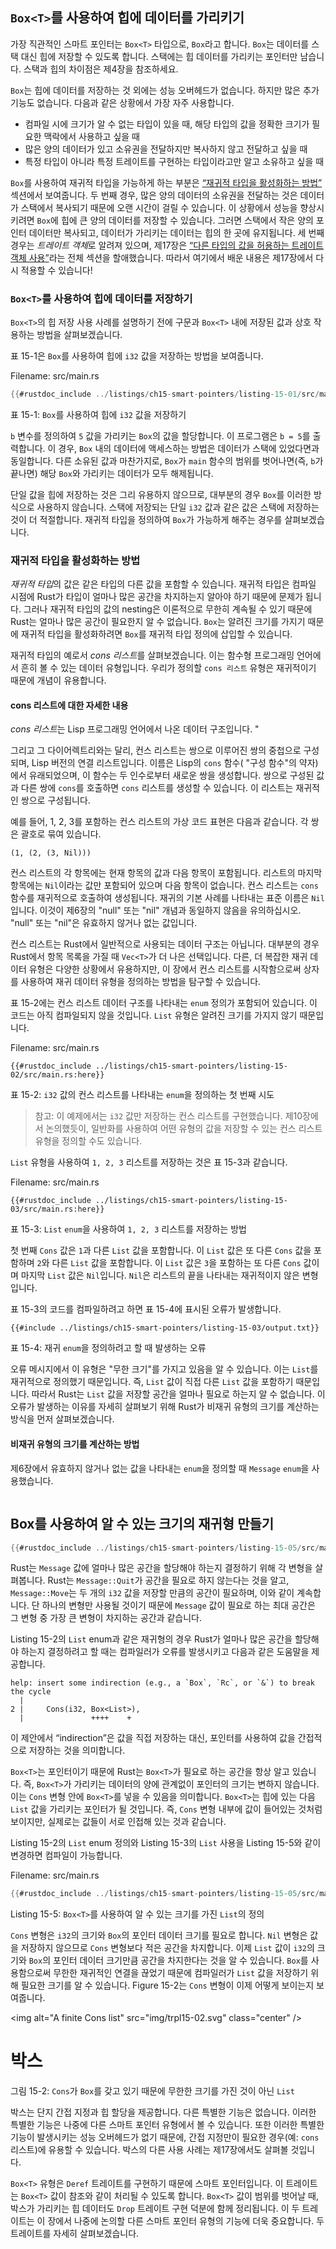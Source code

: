 ## `Box<T>`를 사용하여 힙에 데이터를 가리키기

가장 직관적인 스마트 포인터는 `Box<T>` 타입으로, `Box`라고 합니다. `Box`는 데이터를 스택 대신 힙에 저장할 수 있도록 합니다. 스택에는 힙 데이터를 가리키는 포인터만 남습니다. 스택과 힙의 차이점은 제4장을 참조하세요.

`Box`는 힙에 데이터를 저장하는 것 외에는 성능 오버헤드가 없습니다. 하지만 많은 추가 기능도 없습니다. 다음과 같은 상황에서 가장 자주 사용합니다.

* 컴파일 시에 크기가 알 수 없는 타입이 있을 때, 해당 타입의 값을 정확한 크기가 필요한 맥락에서 사용하고 싶을 때
* 많은 양의 데이터가 있고 소유권을 전달하지만 복사하지 않고 전달하고 싶을 때
* 특정 타입이 아니라 특정 트레이트를 구현하는 타입이라고만 알고 소유하고 싶을 때

`Box`를 사용하여 재귀적 타입을 가능하게 하는 부분은 [“재귀적 타입을 활성화하는 방법”](#enabling-recursive-types-with-boxes)<!-- ignore --> 섹션에서 보여줍니다. 두 번째 경우, 많은 양의 데이터의 소유권을 전달하는 것은 데이터가 스택에서 복사되기 때문에 오랜 시간이 걸릴 수 있습니다. 이 상황에서 성능을 향상시키려면 `Box`에 힙에 큰 양의 데이터를 저장할 수 있습니다. 그러면 스택에서 작은 양의 포인터 데이터만 복사되고, 데이터가 가리키는 데이터는 힙의 한 곳에 유지됩니다. 세 번째 경우는 *트레이트 객체*로 알려져 있으며, 제17장은 [“다른 타입의 값을 허용하는 트레이트 객체 사용”][trait-objects]<!-- ignore -->라는 전체 섹션을 할애했습니다. 따라서 여기에서 배운 내용은 제17장에서 다시 적용할 수 있습니다!

### `Box<T>`를 사용하여 힙에 데이터를 저장하기

`Box<T>`의 힙 저장 사용 사례를 설명하기 전에 구문과 `Box<T>` 내에 저장된 값과 상호 작용하는 방법을 살펴보겠습니다.

표 15-1은 `Box`를 사용하여 힙에 `i32` 값을 저장하는 방법을 보여줍니다.

Filename: src/main.rs

```rust
{{#rustdoc_include ../listings/ch15-smart-pointers/listing-15-01/src/main.rs}}
```

표 15-1: `Box`를 사용하여 힙에 `i32` 값을 저장하기

`b` 변수를 정의하여 `5` 값을 가리키는 `Box`의 값을 할당합니다. 이 프로그램은 `b = 5`를 출력합니다. 이 경우, `Box` 내의 데이터에 액세스하는 방법은 데이터가 스택에 있었다면과 동일합니다. 다른 소유된 값과 마찬가지로, `Box`가 `main` 함수의 범위를 벗어나면(즉, `b`가 끝나면) 해당 `Box`와 가리키는 데이터가 모두 해제됩니다.

단일 값을 힙에 저장하는 것은 그리 유용하지 않으므로, 대부분의 경우 `Box`를 이러한 방식으로 사용하지 않습니다. 스택에 저장되는 단일 `i32` 값과 같은 값은 스택에 저장하는 것이 더 적절합니다. 재귀적 타입을 정의하여 `Box`가 가능하게 해주는 경우를 살펴보겠습니다.

### 재귀적 타입을 활성화하는 방법

*재귀적 타입*의 값은 같은 타입의 다른 값을 포함할 수 있습니다. 재귀적 타입은 컴파일 시점에 Rust가 타입이 얼마나 많은 공간을 차지하는지 알아야 하기 때문에 문제가 됩니다. 그러나 재귀적 타입의 값의 nesting은 이론적으로 무한히 계속될 수 있기 때문에 Rust는 얼마나 많은 공간이 필요한지 알 수 없습니다. `Box`는 알려진 크기를 가지기 때문에 재귀적 타입을 활성화하려면 `Box`를 재귀적 타입 정의에 삽입할 수 있습니다.

재귀적 타입의 예로서 *cons 리스트*를 살펴보겠습니다. 이는 함수형 프로그래밍 언어에서 흔히 볼 수 있는 데이터 유형입니다. 우리가 정의할 `cons 리스트` 유형은 재귀적이기 때문에 개념이 유용합니다.

#### cons 리스트에 대한 자세한 내용

*cons 리스트*는 Lisp 프로그래밍 언어에서 나온 데이터 구조입니다. "


그리고 그 다이어렉트리와는 달리, 컨스 리스트는 쌍으로 이루어진 쌍의 중첩으로 구성되며, Lisp 버전의 연결 리스트입니다. 이름은 Lisp의 `cons` 함수( "구성 함수"의 약자)에서 유래되었으며, 이 함수는 두 인수로부터 새로운 쌍을 생성합니다. 쌍으로 구성된 값과 다른 쌍에 `cons`를 호출하면 `cons` 리스트를 생성할 수 있습니다. 이 리스트는 재귀적인 쌍으로 구성됩니다.

예를 들어, 1, 2, 3를 포함하는 컨스 리스트의 가상 코드 표현은 다음과 같습니다. 각 쌍은 괄호로 묶여 있습니다.

```text
(1, (2, (3, Nil)))

```

컨스 리스트의 각 항목에는 현재 항목의 값과 다음 항목이 포함됩니다. 리스트의 마지막 항목에는 `Nil`이라는 값만 포함되어 있으며 다음 항목이 없습니다. 컨스 리스트는 `cons` 함수를 재귀적으로 호출하여 생성됩니다. 재귀의 기본 사례를 나타내는 표준 이름은 `Nil`입니다. 이것이 제6장의 "null" 또는 "nil" 개념과 동일하지 않음을 유의하십시오. "null" 또는 "nil"은 유효하지 않거나 없는 값입니다.

컨스 리스트는 Rust에서 일반적으로 사용되는 데이터 구조는 아닙니다. 대부분의 경우 Rust에서 항목 목록을 가질 때 `Vec<T>`가 더 나은 선택입니다. 다른, 더 복잡한 재귀 데이터 유형은 다양한 상황에서 유용하지만, 이 장에서 컨스 리스트를 시작함으로써 상자를 사용하여 재귀 데이터 유형을 정의하는 방법을 탐구할 수 있습니다.

표 15-2에는 컨스 리스트 데이터 구조를 나타내는 `enum` 정의가 포함되어 있습니다. 이 코드는 아직 컴파일되지 않을 것입니다. `List` 유형은 알려진 크기를 가지지 않기 때문입니다.

Filename: src/main.rs

```rust,ignore,does_not_compile
{{#rustdoc_include ../listings/ch15-smart-pointers/listing-15-02/src/main.rs:here}}
```

표 15-2: `i32` 값의 컨스 리스트를 나타내는 `enum`을 정의하는 첫 번째 시도

> 참고: 이 예제에서는 `i32` 값만 저장하는 컨스 리스트를 구현했습니다. 제10장에서 논의했듯이, 일반화를 사용하여 어떤 유형의 값을 저장할 수 있는 컨스 리스트 유형을 정의할 수도 있습니다.

`List` 유형을 사용하여 `1, 2, 3` 리스트를 저장하는 것은 표 15-3과 같습니다.

Filename: src/main.rs

```rust,ignore,does_not_compile
{{#rustdoc_include ../listings/ch15-smart-pointers/listing-15-03/src/main.rs:here}}
```

표 15-3: `List` `enum`을 사용하여 `1, 2, 3` 리스트를 저장하는 방법

첫 번째 `Cons` 값은 `1`과 다른 `List` 값을 포함합니다. 이 `List` 값은 또 다른 `Cons` 값을 포함하며 `2`와 다른 `List` 값을 포함합니다. 이 `List` 값은 `3`을 포함하는 또 다른 `Cons` 값이며 마지막 `List` 값은 `Nil`입니다. `Nil`은 리스트의 끝을 나타내는 재귀적이지 않은 변형입니다.

표 15-3의 코드를 컴파일하려고 하면 표 15-4에 표시된 오류가 발생합니다.

```console
{{#include ../listings/ch15-smart-pointers/listing-15-03/output.txt}}
```

표 15-4: 재귀 `enum`을 정의하려고 할 때 발생하는 오류

오류 메시지에서 이 유형은 "무한 크기"를 가지고 있음을 알 수 있습니다. 이는 `List`를 재귀적으로 정의했기 때문입니다. 즉, `List` 값이 직접 다른 `List` 값을 포함하기 때문입니다. 따라서 Rust는 `List` 값을 저장할 공간을 얼마나 필요로 하는지 알 수 없습니다. 이 오류가 발생하는 이유를 자세히 살펴보기 위해 Rust가 비재귀 유형의 크기를 계산하는 방식을 먼저 살펴보겠습니다.

#### 비재귀 유형의 크기를 계산하는 방법

제6장에서 유효하지 않거나 없는 값을 나타내는 `enum`을 정의할 때 `Message` `enum`을 사용했습니다.

```rust
```

## Box를 사용하여 알 수 있는 크기의 재귀형 만들기

```rust
{{#rustdoc_include ../listings/ch15-smart-pointers/listing-15-05/src/main.rs}}
```

Rust는 `Message` 값에 얼마나 많은 공간을 할당해야 하는지 결정하기 위해 각 변형을 살펴봅니다. Rust는 `Message::Quit`가 공간을 필요로 하지 않는다는 것을 알고, `Message::Move`는 두 개의 `i32` 값을 저장할 만큼의 공간이 필요하며, 이와 같이 계속합니다. 단 하나의 변형만 사용될 것이기 때문에 `Message` 값이 필요로 하는 최대 공간은 그 변형 중 가장 큰 변형이 차지하는 공간과 같습니다.

Listing 15-2의 `List` enum과 같은 재귀형의 경우 Rust가 얼마나 많은 공간을 할당해야 하는지 결정하려고 할 때는 컴파일러가 오류를 발생시키고 다음과 같은 도움말을 제공합니다.

<!-- manual-regeneration
after doing automatic regeneration, look at listings/ch15-smart-pointers/listing-15-03/output.txt and copy the relevant line
-->

```text
help: insert some indirection (e.g., a `Box`, `Rc`, or `&`) to break the cycle
  |
2 |     Cons(i32, Box<List>),
  |               ++++    +
```

이 제안에서 “indirection”은 값을 직접 저장하는 대신, 포인터를 사용하여 값을 간접적으로 저장하는 것을 의미합니다.

`Box<T>`는 포인터이기 때문에 Rust는 `Box<T>`가 필요로 하는 공간을 항상 알고 있습니다. 즉, `Box<T>`가 가리키는 데이터의 양에 관계없이 포인터의 크기는 변하지 않습니다. 이는 `Cons` 변형 안에 `Box<T>`를 넣을 수 있음을 의미합니다. `Box<T>`는 힙에 있는 다음 `List` 값을 가리키는 포인터가 될 것입니다. 즉, `Cons` 변형 내부에 값이 들어있는 것처럼 보이지만, 실제로는 값들이 서로 인접해 있는 것과 같습니다.

Listing 15-2의 `List` enum 정의와 Listing 15-3의 `List` 사용을 Listing 15-5와 같이 변경하면 컴파일이 가능합니다.

Filename: src/main.rs

```rust
{{#rustdoc_include ../listings/ch15-smart-pointers/listing-15-05/src/main.rs}}
```

Listing 15-5: `Box<T>`를 사용하여 알 수 있는 크기를 가진 `List`의 정의

`Cons` 변형은 `i32`의 크기와 `Box`의 포인터 데이터 크기를 필요로 합니다. `Nil` 변형은 값을 저장하지 않으므로 `Cons` 변형보다 적은 공간을 차지합니다. 이제 `List` 값이 `i32`의 크기와 `Box`의 포인터 데이터 크기만큼 공간을 차지한다는 것을 알 수 있습니다. `Box`를 사용함으로써 무한한 재귀적인 연결을 끊었기 때문에 컴파일러가 `List` 값을 저장하기 위해 필요한 크기를 알 수 있습니다. Figure 15-2는 `Cons` 변형이 이제 어떻게 보이는지 보여줍니다.

<img alt=\"A finite Cons list\" src=\"img/trpl15-02.svg\" class=\"center\" />

<h1>박스</h1>

그림 15-2: `Cons`가 `Box`를 갖고 있기 때문에 무한한 크기를 가진 것이 아닌 `List`

박스는 단지 간접 지정과 힙 할당을 제공합니다. 다른 특별한 기능은 없습니다. 이러한 특별한 기능은 나중에 다른 스마트 포인터 유형에서 볼 수 있습니다. 또한 이러한 특별한 기능이 발생시키는 성능 오버헤드가 없기 때문에, 간접 지정만이 필요한 경우(예: `cons` 리스트)에 유용할 수 있습니다. 박스의 다른 사용 사례는 제17장에서도 살펴볼 것입니다.

`Box<T>` 유형은 `Deref` 트레이트를 구현하기 때문에 스마트 포인터입니다. 이 트레이트는 `Box<T>` 값이 참조와 같이 처리될 수 있도록 합니다. `Box<T>` 값이 범위를 벗어날 때, 박스가 가리키는 힙 데이터도 `Drop` 트레이트 구현 덕분에 함께 정리됩니다. 이 두 트레이트는 이 장에서 나중에 논의할 다른 스마트 포인터 유형의 기능에 더욱 중요합니다. 두 트레이트를 자세히 살펴보겠습니다.

[trait-objects]: ch17-02-trait-objects.html#using-trait-objects-that-allow-for-values-of-different-types